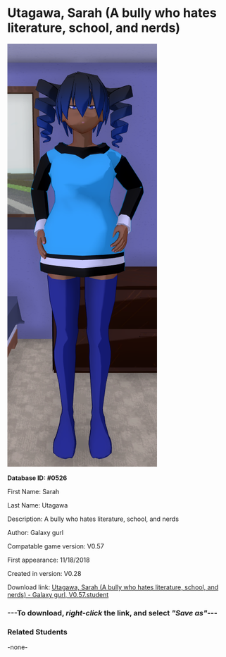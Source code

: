 # Utagawa, Sarah (A bully who hates literature, school, and nerds)

<img src="../../Files/Images/Utagawa, Sarah (A bully who hates literature, school, and nerds).png" title="Utagawa, Sarah (A bully who hates literature, school, and nerds) - Galaxy gurl, V0.57">

**Database ID: #0526**

First Name: Sarah

Last Name: Utagawa

Description: A bully who hates literature, school, and nerds

Author: Galaxy gurl

Compatable game version: V0.57

First appearance: 11/18/2018

Created in version: V0.28

Download link: <a href="https://raw.githubusercontent.com/Arbiter1223/Daigaku-Gurashi-Custom-Students/master/Files/Student%20Files/Utagawa%2C%20Sarah%20(A%20bully%20who%20hates%20literature%2C%20school%2C%20and%20nerds)%20-%20Galaxy%20gurl%2C%20V0.57.student">Utagawa, Sarah (A bully who hates literature, school, and nerds) - Galaxy gurl, V0.57.student</a>

### ---**To download, _right-click_ the link, and select _"Save as"_**---

### Related Students

-none-
